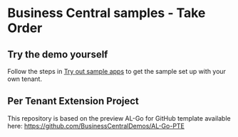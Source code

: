 # Business Central samples - Take Order

## Try the demo yourself 

Follow the steps in [Try out sample apps](https://github.com/BusinessCentralDemos/AL-Go/blob/main/Scenarios/TryPowerPlatformSamples.md) to get the sample set up with your own tenant.

## Per Tenant Extension Project
This repository is based on the preview AL-Go for GitHub template available here: https://github.com/BusinessCentralDemos/AL-Go-PTE
